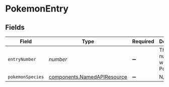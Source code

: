 # PokemonEntry


## Fields

| Field                                                                      | Type                                                                       | Required                                                                   | Description                                                                | Example                                                                    |
| -------------------------------------------------------------------------- | -------------------------------------------------------------------------- | -------------------------------------------------------------------------- | -------------------------------------------------------------------------- | -------------------------------------------------------------------------- |
| `entryNumber`                                                              | *number*                                                                   | :heavy_minus_sign:                                                         | The index number within the Pokédex.                                       | 6                                                                          |
| `pokemonSpecies`                                                           | [components.NamedAPIResource](../../models/components/namedapiresource.md) | :heavy_minus_sign:                                                         | N/A                                                                        |                                                                            |
